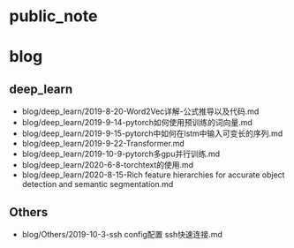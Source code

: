 # public_note

# blog

## deep_learn

- blog/deep_learn/2019-8-20-Word2Vec详解-公式推导以及代码.md
- blog/deep_learn/2019-9-14-pytorch如何使用预训练的词向量.md
- blog/deep_learn/2019-9-15-pytorch中如何在lstm中输入可变长的序列.md
- blog/deep_learn/2019-9-22-Transformer.md
- blog/deep_learn/2019-10-9-pytorch多gpu并行训练.md
- blog/deep_learn/2020-6-8-torchtext的使用.md
- blog/deep_learn/2020-8-15-Rich feature hierarchies for accurate object detection and semantic segmentation.md

## Others
- blog/Others/2019-10-3-ssh config配置 ssh快速连接.md



